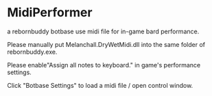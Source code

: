 # MidiPerformer
a rebornbuddy botbase use midi file for in-game bard performance.

Please manually put Melanchall.DryWetMidi.dll into the same folder of rebornbuddy.exe.

Please enable"Assign all notes to keyboard." in game's performance settings.

Click "Botbase Settings" to load a midi file / open control window.

